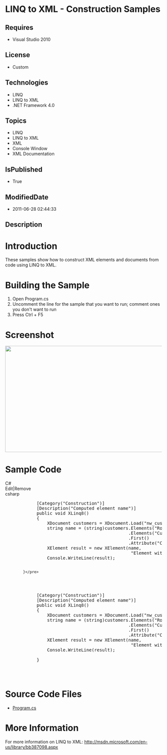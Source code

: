 # LINQ to XML - Construction Samples
## Requires
* Visual Studio 2010
## License
* Custom
## Technologies
* LINQ
* LINQ to XML
* .NET Framework 4.0
## Topics
* LINQ
* LINQ to XML
* XML
* Console Window
* XML Documentation
## IsPublished
* True
## ModifiedDate
* 2011-06-28 02:44:33
## Description

<h1>Introduction</h1>
<p>These samples show how to construct XML elements and documents from code using LINQ to XML.</p>
<h1><span>Building the Sample</span></h1>
<ol>
<li>Open Program.cs </li><li>Uncomment the line for the sample that you want to run; comment ones you don't want to run
</li><li>Press Ctrl &#43; F5 </li></ol>
<h1>Screenshot</h1>
<p><img src="/site/view/file/23878/1/Screenshot.png" alt="" width="677" height="342"></p>
<h1>Sample Code</h1>
<div class="scriptcode">
<div class="pluginEditHolder" pluginCommand="mceScriptCode">
<div class="title"><span>C#</span></div>
<div class="pluginLinkHolder"><span class="pluginEditHolderLink">Edit</span>|<span class="pluginRemoveHolderLink">Remove</span></div>
<span class="hidden">csharp</span>
<pre class="hidden">            [Category(&quot;Construction&quot;)]
            [Description(&quot;Computed element name&quot;)]
            public void XLinq8()
            {
                XDocument customers = XDocument.Load(&quot;nw_customers.xml&quot;);
                string name = (string)customers.Elements(&quot;Root&quot;)
                                               .Elements(&quot;Customers&quot;)
                                               .First()
                                               .Attribute(&quot;CustomerID&quot;);
                XElement result = new XElement(name,
                                                &quot;Element with a computed name&quot;);
                Console.WriteLine(result);

            }</pre>
<div class="preview">
<pre id="codePreview" class="csharp">&nbsp;&nbsp;&nbsp;&nbsp;&nbsp;&nbsp;&nbsp;&nbsp;&nbsp;&nbsp;&nbsp;&nbsp;[Category(<span class="cs__string">&quot;Construction&quot;</span>)]&nbsp;
&nbsp;&nbsp;&nbsp;&nbsp;&nbsp;&nbsp;&nbsp;&nbsp;&nbsp;&nbsp;&nbsp;&nbsp;[Description(<span class="cs__string">&quot;Computed&nbsp;element&nbsp;name&quot;</span>)]&nbsp;
&nbsp;&nbsp;&nbsp;&nbsp;&nbsp;&nbsp;&nbsp;&nbsp;&nbsp;&nbsp;&nbsp;&nbsp;<span class="cs__keyword">public</span>&nbsp;<span class="cs__keyword">void</span>&nbsp;XLinq8()&nbsp;
&nbsp;&nbsp;&nbsp;&nbsp;&nbsp;&nbsp;&nbsp;&nbsp;&nbsp;&nbsp;&nbsp;&nbsp;{&nbsp;
&nbsp;&nbsp;&nbsp;&nbsp;&nbsp;&nbsp;&nbsp;&nbsp;&nbsp;&nbsp;&nbsp;&nbsp;&nbsp;&nbsp;&nbsp;&nbsp;XDocument&nbsp;customers&nbsp;=&nbsp;XDocument.Load(<span class="cs__string">&quot;nw_customers.xml&quot;</span>);&nbsp;
&nbsp;&nbsp;&nbsp;&nbsp;&nbsp;&nbsp;&nbsp;&nbsp;&nbsp;&nbsp;&nbsp;&nbsp;&nbsp;&nbsp;&nbsp;&nbsp;<span class="cs__keyword">string</span>&nbsp;name&nbsp;=&nbsp;(<span class="cs__keyword">string</span>)customers.Elements(<span class="cs__string">&quot;Root&quot;</span>)&nbsp;
&nbsp;&nbsp;&nbsp;&nbsp;&nbsp;&nbsp;&nbsp;&nbsp;&nbsp;&nbsp;&nbsp;&nbsp;&nbsp;&nbsp;&nbsp;&nbsp;&nbsp;&nbsp;&nbsp;&nbsp;&nbsp;&nbsp;&nbsp;&nbsp;&nbsp;&nbsp;&nbsp;&nbsp;&nbsp;&nbsp;&nbsp;&nbsp;&nbsp;&nbsp;&nbsp;&nbsp;&nbsp;&nbsp;&nbsp;&nbsp;&nbsp;&nbsp;&nbsp;&nbsp;&nbsp;&nbsp;&nbsp;.Elements(<span class="cs__string">&quot;Customers&quot;</span>)&nbsp;
&nbsp;&nbsp;&nbsp;&nbsp;&nbsp;&nbsp;&nbsp;&nbsp;&nbsp;&nbsp;&nbsp;&nbsp;&nbsp;&nbsp;&nbsp;&nbsp;&nbsp;&nbsp;&nbsp;&nbsp;&nbsp;&nbsp;&nbsp;&nbsp;&nbsp;&nbsp;&nbsp;&nbsp;&nbsp;&nbsp;&nbsp;&nbsp;&nbsp;&nbsp;&nbsp;&nbsp;&nbsp;&nbsp;&nbsp;&nbsp;&nbsp;&nbsp;&nbsp;&nbsp;&nbsp;&nbsp;&nbsp;.First()&nbsp;
&nbsp;&nbsp;&nbsp;&nbsp;&nbsp;&nbsp;&nbsp;&nbsp;&nbsp;&nbsp;&nbsp;&nbsp;&nbsp;&nbsp;&nbsp;&nbsp;&nbsp;&nbsp;&nbsp;&nbsp;&nbsp;&nbsp;&nbsp;&nbsp;&nbsp;&nbsp;&nbsp;&nbsp;&nbsp;&nbsp;&nbsp;&nbsp;&nbsp;&nbsp;&nbsp;&nbsp;&nbsp;&nbsp;&nbsp;&nbsp;&nbsp;&nbsp;&nbsp;&nbsp;&nbsp;&nbsp;&nbsp;.Attribute(<span class="cs__string">&quot;CustomerID&quot;</span>);&nbsp;
&nbsp;&nbsp;&nbsp;&nbsp;&nbsp;&nbsp;&nbsp;&nbsp;&nbsp;&nbsp;&nbsp;&nbsp;&nbsp;&nbsp;&nbsp;&nbsp;XElement&nbsp;result&nbsp;=&nbsp;<span class="cs__keyword">new</span>&nbsp;XElement(name,&nbsp;
&nbsp;&nbsp;&nbsp;&nbsp;&nbsp;&nbsp;&nbsp;&nbsp;&nbsp;&nbsp;&nbsp;&nbsp;&nbsp;&nbsp;&nbsp;&nbsp;&nbsp;&nbsp;&nbsp;&nbsp;&nbsp;&nbsp;&nbsp;&nbsp;&nbsp;&nbsp;&nbsp;&nbsp;&nbsp;&nbsp;&nbsp;&nbsp;&nbsp;&nbsp;&nbsp;&nbsp;&nbsp;&nbsp;&nbsp;&nbsp;&nbsp;&nbsp;&nbsp;&nbsp;&nbsp;&nbsp;&nbsp;&nbsp;<span class="cs__string">&quot;Element&nbsp;with&nbsp;a&nbsp;computed&nbsp;name&quot;</span>);&nbsp;
&nbsp;&nbsp;&nbsp;&nbsp;&nbsp;&nbsp;&nbsp;&nbsp;&nbsp;&nbsp;&nbsp;&nbsp;&nbsp;&nbsp;&nbsp;&nbsp;Console.WriteLine(result);&nbsp;
&nbsp;
&nbsp;&nbsp;&nbsp;&nbsp;&nbsp;&nbsp;&nbsp;&nbsp;&nbsp;&nbsp;&nbsp;&nbsp;}</pre>
</div>
</div>
</div>
<h1><span>Source Code Files</span></h1>
<ul>
<li><a class="browseFile" href="sourcecode?fileId=23879&pathId=1469735100">Program.cs</a>
</li></ul>
<h1>More Information</h1>
<p>For more information on LINQ to XML: <a href="http://msdn.microsoft.com/en-us/library/bb387098.aspx" target="_blank">
http://msdn.microsoft.com/en-us/library/bb387098.aspx</a></p>
